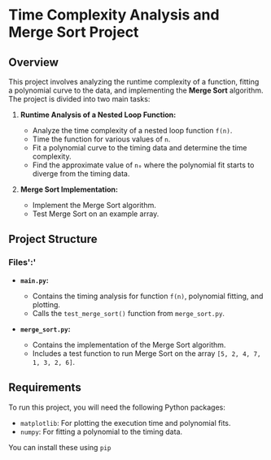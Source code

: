 # Time Complexity Analysis and Merge Sort Project

## Overview

This project involves analyzing the runtime complexity of a function, fitting a polynomial curve to the data, and implementing the **Merge Sort** algorithm. The project is divided into two main tasks:

1. **Runtime Analysis of a Nested Loop Function:**
   - Analyze the time complexity of a nested loop function `f(n)`.
   - Time the function for various values of `n`.
   - Fit a polynomial curve to the timing data and determine the time complexity.
   - Find the approximate value of `n₀` where the polynomial fit starts to diverge from the timing data.

2. **Merge Sort Implementation:**
   - Implement the Merge Sort algorithm.
   - Test Merge Sort on an example array.

## Project Structure

### Files':'

- **`main.py`:**
  - Contains the timing analysis for function `f(n)`, polynomial fitting, and plotting.
  - Calls the `test_merge_sort()` function from `merge_sort.py`.
  
- **`merge_sort.py`:**
  - Contains the implementation of the Merge Sort algorithm.
  - Includes a test function to run Merge Sort on the array `[5, 2, 4, 7, 1, 3, 2, 6]`.

## Requirements

To run this project, you will need the following Python packages:

- `matplotlib`: For plotting the execution time and polynomial fits.
- `numpy`: For fitting a polynomial to the timing data.

You can install these using `pip`

